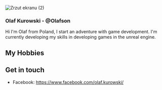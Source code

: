 ![Zrzut ekranu (2)](https://user-images.githubusercontent.com/103067797/162509184-58755f07-7427-4258-999e-c29b3a431a0e.png)

### Olaf Kurowski - @Olafson
Hi I'm Olaf from Poland, I start an adventure with game development. I'm currently developing my skills in developing games in the unreal engine. 

## My Hobbies



## Get in touch
- Facebook: https://www.facebook.com/olaf.kurowski/
